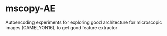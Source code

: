 # mscopy-AE
Autoencoding experiments for exploring good architecture for microscopic images (CAMELYON16), to get good feature extractor
